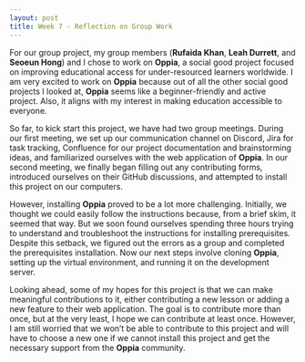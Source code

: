 ```yaml
---
layout: post
title: Week 7 - Reflection on Group Work
---
```


For our group project, my group members (**Rufaida Khan**, **Leah Durrett**, and **Seoeun Hong**) and I chose to work on **Oppia**, a social good project focused on improving educational access for under-resourced learners worldwide. I am very excited to work on **Oppia** because out of all the other social good projects I looked at, **Oppia** seems like a beginner-friendly and active project. Also, it aligns with my interest in making education accessible to everyone.

<!--more-->

So far, to kick start this project, we have had two group meetings. During our first meeting, we set up our communication channel on Discord,  Jira for task tracking, Confluence for our project documentation and brainstorming ideas, and familiarized ourselves with the web application of **Oppia**. In our second meeting, we finally began filling out any contributing forms, introduced ourselves on their GitHub discussions, and attempted to install this project on our computers.

However, installing **Oppia** proved to be a lot more challenging. Initially, we thought we could easily follow the instructions because, from a brief skim, it seemed that way. But we soon found ourselves spending three hours trying to understand and troubleshoot the instructions for installing prerequisites. Despite this setback, we figured out the errors as a group and completed the prerequisites installation. Now our next steps involve cloning **Oppia**, setting up the virtual environment, and running it on the development server.

Looking ahead, some of my hopes for this project is that we can make meaningful contributions to it, either contributing a new lesson or adding a new feature to their web application. The goal is to contribute more than once, but at the very least, I hope we can contribute at least once. However, I am still worried that we won’t be able to contribute to this project and will have to choose a new one if we cannot install this project and get the necessary support from the **Oppia** community.









